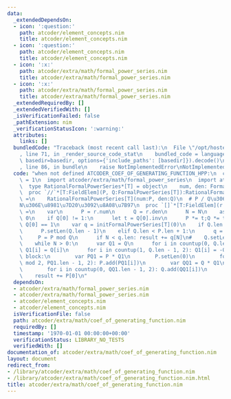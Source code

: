 ```yaml
---
data:
  _extendedDependsOn:
  - icon: ':question:'
    path: atcoder/element_concepts.nim
    title: atcoder/element_concepts.nim
  - icon: ':question:'
    path: atcoder/element_concepts.nim
    title: atcoder/element_concepts.nim
  - icon: ':x:'
    path: atcoder/extra/math/formal_power_series.nim
    title: atcoder/extra/math/formal_power_series.nim
  - icon: ':x:'
    path: atcoder/extra/math/formal_power_series.nim
    title: atcoder/extra/math/formal_power_series.nim
  _extendedRequiredBy: []
  _extendedVerifiedWith: []
  _isVerificationFailed: false
  _pathExtension: nim
  _verificationStatusIcon: ':warning:'
  attributes:
    links: []
  bundledCode: "Traceback (most recent call last):\n  File \"/opt/hostedtoolcache/Python/3.9.6/x64/lib/python3.9/site-packages/onlinejudge_verify/documentation/build.py\"\
    , line 71, in _render_source_code_stat\n    bundled_code = language.bundle(stat.path,\
    \ basedir=basedir, options={'include_paths': [basedir]}).decode()\n  File \"/opt/hostedtoolcache/Python/3.9.6/x64/lib/python3.9/site-packages/onlinejudge_verify/languages/nim.py\"\
    , line 86, in bundle\n    raise NotImplementedError\nNotImplementedError\n"
  code: "when not defined ATCODER_COEF_OF_GENERATING_FUNCTION_HPP:\n  const ATCODER_COEF_OF_GENERATING_FUNCTION_HPP*\
    \ = 1\n  import atcoder/extra/math/formal_power_series\n  import atcoder/element_concepts\n\
    \  type RationalFormalPowerSeries*[T] = object\n    num, den: FormalPowerSeries[T]\n\
    \  proc `//`*[T:FieldElem](P, Q:FormalPowerSeries[T]):RationalFormalPowerSeries[T]\
    \ =\n    RationalFormalPowerSeries[T](num:P, den:Q)\n  # P / Q\u306E\u6DFB\u5B57\
    N\u306E\u8981\u7D20\u3092\u8A08\u7B97\n  proc `[]`*[T:FieldElem](r:RationalFormalPowerSeries[T],N:int):T\
    \ =\n    var\n      P = r.num\n      Q = r.den\n      N = N\n    assert Q[0] !=\
    \ 0\n    if Q[0] != 1:\n      let t = Q[0].inv\n      P *= t;Q *= t\n    assert\
    \ Q[0] == 1\n    var q = initFormalPowerSeries[T](0)\n    if Q.len > P.len + 1:\n\
    \      P.setLen(Q.len - 1)\n    elif Q.len < P.len + 1:\n      q = P div Q\n \
    \     P = P mod Q\n      if N < q.len: result += q[N]\n#    Q.setLen(P.len + 1)\n\
    \    while N > 0:\n      var Q1 = Q\n      for i in countup(0, Q.len - 1, 2):\
    \ Q1[i] = Q[i]\n      for i in countup(1, Q.len - 1, 2): Q1[i] = -Q[i]\n     \
    \ block:\n        var PQ1 = P * Q1\n        P.setLen(0)\n        for i in countup(N\
    \ mod 2, PQ1.len - 1, 2): P.add(PQ1[i])\n        var QQ1 = Q * Q1\n        Q.setLen(0)\n\
    \        for i in countup(0, QQ1.len - 1, 2): Q.add(QQ1[i])\n      N = N div 2\n\
    \    result += P[0]\n"
  dependsOn:
  - atcoder/extra/math/formal_power_series.nim
  - atcoder/extra/math/formal_power_series.nim
  - atcoder/element_concepts.nim
  - atcoder/element_concepts.nim
  isVerificationFile: false
  path: atcoder/extra/math/coef_of_generating_function.nim
  requiredBy: []
  timestamp: '1970-01-01 00:00:00+00:00'
  verificationStatus: LIBRARY_NO_TESTS
  verifiedWith: []
documentation_of: atcoder/extra/math/coef_of_generating_function.nim
layout: document
redirect_from:
- /library/atcoder/extra/math/coef_of_generating_function.nim
- /library/atcoder/extra/math/coef_of_generating_function.nim.html
title: atcoder/extra/math/coef_of_generating_function.nim
---
```

